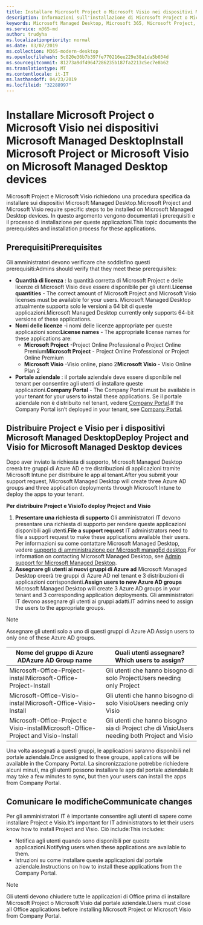 ```yaml
---
title: Installare Microsoft Project o Microsoft Visio nei dispositivi Microsoft Managed Desktop
description: Informazioni sull'installazione di Microsoft Project o Microsoft Visio sui dispositivi Microsoft Managed Desktop
keywords: Microsoft Managed Desktop, Microsoft 365, Microsoft Project, Microsoft Visio
ms.service: m365-md
author: trudyha
ms.localizationpriority: normal
ms.date: 03/07/2019
ms.collection: M365-modern-desktop
ms.openlocfilehash: 5c820e36b7b397fe770216ee229e38a1da5b034d
ms.sourcegitcommit: 81273a9df49647286235b187fa2213c5ec7e8b62
ms.translationtype: MT
ms.contentlocale: it-IT
ms.lasthandoff: 04/23/2019
ms.locfileid: "32288997"
---
```

# <a name="install-microsoft-project-or-microsoft-visio-on-microsoft-managed-desktop-devices"></a><span data-ttu-id="ce3f1-104">Installare Microsoft Project o Microsoft Visio nei dispositivi Microsoft Managed Desktop</span><span class="sxs-lookup"><span data-stu-id="ce3f1-104">Install Microsoft Project or Microsoft Visio on Microsoft Managed Desktop devices</span></span>

<span data-ttu-id="ce3f1-105">Microsoft Project e Microsoft Visio richiedono una procedura specifica da installare sui dispositivi Microsoft Managed Desktop.</span><span class="sxs-lookup"><span data-stu-id="ce3f1-105">Microsoft Project and Microsoft Visio require specific steps to be installed on Microsoft Managed Desktop devices.</span></span> <span data-ttu-id="ce3f1-106">In questo argomento vengono documentati i prerequisiti e il processo di installazione per queste applicazioni.</span><span class="sxs-lookup"><span data-stu-id="ce3f1-106">This topic documents the prerequisites and installation process for these applications.</span></span>

## <a name="prerequisites"></a><span data-ttu-id="ce3f1-107">Prerequisiti</span><span class="sxs-lookup"><span data-stu-id="ce3f1-107">Prerequisites</span></span>

<span data-ttu-id="ce3f1-108">Gli amministratori devono verificare che soddisfino questi prerequisiti:</span><span class="sxs-lookup"><span data-stu-id="ce3f1-108">Admins should verify that they meet these prerequisites:</span></span>
- <span data-ttu-id="ce3f1-109">**Quantità di licenza** : la quantità corretta di Microsoft Project e delle licenze di Microsoft Visio deve essere disponibile per gli utenti.</span><span class="sxs-lookup"><span data-stu-id="ce3f1-109">**License quantities** - The correct amount of Microsoft Project and Microsoft Visio licenses must be available for your users.</span></span> <span data-ttu-id="ce3f1-110">Microsoft Managed Desktop attualmente supporta solo le versioni a 64 bit di queste applicazioni.</span><span class="sxs-lookup"><span data-stu-id="ce3f1-110">Microsoft Managed Desktop currently only supports 64-bit versions of these applications.</span></span> 
- <span data-ttu-id="ce3f1-111">**Nomi delle licenze** -i nomi delle licenze appropriate per queste applicazioni sono:</span><span class="sxs-lookup"><span data-stu-id="ce3f1-111">**License names** - The appropriate license names for these applications are:</span></span>
    - <span data-ttu-id="ce3f1-112">**Microsoft Project** -Project Online Professional o Project Online Premium</span><span class="sxs-lookup"><span data-stu-id="ce3f1-112">**Microsoft Project** - Project Online Professional or Project Online Premium</span></span>
    - <span data-ttu-id="ce3f1-113">**Microsoft Visio** -Visio online, piano 2</span><span class="sxs-lookup"><span data-stu-id="ce3f1-113">**Microsoft Visio** - Visio Online Plan 2</span></span>
- <span data-ttu-id="ce3f1-114">**Portale aziendale** : il portale aziendale deve essere disponibile nel tenant per consentire agli utenti di installare queste applicazioni.</span><span class="sxs-lookup"><span data-stu-id="ce3f1-114">**Company Portal** -  The Company Portal must be available in your tenant for your users to install these applications.</span></span> <span data-ttu-id="ce3f1-115">Se il portale aziendale non è distribuito nel tenant, vedere [Company Portal](company-portal.md).</span><span class="sxs-lookup"><span data-stu-id="ce3f1-115">If the Company Portal isn’t deployed in your tenant, see [Company Portal](company-portal.md).</span></span>

## <a name="deploy-project-and-visio-for-microsoft-managed-desktop-devices"></a><span data-ttu-id="ce3f1-116">Distribuire Project e Visio per i dispositivi Microsoft Managed Desktop</span><span class="sxs-lookup"><span data-stu-id="ce3f1-116">Deploy Project and Visio for Microsoft Managed Desktop devices</span></span>
<span data-ttu-id="ce3f1-117">Dopo aver inviato la richiesta di supporto, Microsoft Managed Desktop creerà tre gruppi di Azure AD e tre distribuzioni di applicazioni tramite Microsoft Intune per distribuire le app al tenant.</span><span class="sxs-lookup"><span data-stu-id="ce3f1-117">After you submit your support request, Microsoft Managed Desktop will create three Azure AD groups and three application deployments through Microsoft Intune to deploy the apps to your tenant.</span></span>  

<span data-ttu-id="ce3f1-118">**Per distribuire Project e Visio**</span><span class="sxs-lookup"><span data-stu-id="ce3f1-118">**To deploy Project and Visio**</span></span>
1. <span data-ttu-id="ce3f1-119">**Presentare una richiesta di supporto** Gli amministratori IT devono presentare una richiesta di supporto per rendere queste applicazioni disponibili agli utenti.</span><span class="sxs-lookup"><span data-stu-id="ce3f1-119">**File a support request** IT administrators need to file a support request to make these applications available their users.</span></span> <span data-ttu-id="ce3f1-120">Per informazioni su come contattare Microsoft Managed Desktop, vedere [supporto di amministrazione per Microsoft managEd desktop](../working-with-managed-desktop/admin-support.md).</span><span class="sxs-lookup"><span data-stu-id="ce3f1-120">For information on contacting Microsoft Managed Desktop, see [Admin support for Microsoft Managed Desktop](../working-with-managed-desktop/admin-support.md).</span></span>
2. <span data-ttu-id="ce3f1-121">**Assegnare gli utenti ai nuovi gruppi di Azure ad** Microsoft Managed Desktop creerà tre gruppi di Azure AD nel tenant e 3 distribuzioni di applicazioni corrispondenti.</span><span class="sxs-lookup"><span data-stu-id="ce3f1-121">**Assign users to new Azure AD groups** Microsoft Managed Desktop will create 3 Azure AD groups in your tenant and 3 corresponding application deployments.</span></span> <span data-ttu-id="ce3f1-122">Gli amministratori IT devono assegnare gli utenti ai gruppi adatti.</span><span class="sxs-lookup"><span data-stu-id="ce3f1-122">IT admins need to assign the users to the appropriate groups.</span></span>

>[!NOTE]
><span data-ttu-id="ce3f1-123">Assegnare gli utenti solo a uno di questi gruppi di Azure AD.</span><span class="sxs-lookup"><span data-stu-id="ce3f1-123">Assign users to only one of these Azure AD groups.</span></span> 

<span data-ttu-id="ce3f1-124">Nome del gruppo di Azure AD</span><span class="sxs-lookup"><span data-stu-id="ce3f1-124">Azure AD Group name</span></span> | <span data-ttu-id="ce3f1-125">Quali utenti assegnare?</span><span class="sxs-lookup"><span data-stu-id="ce3f1-125">Which users to assign?</span></span>   
 --- | ---
<span data-ttu-id="ce3f1-126">Microsoft-Office-Project-install</span><span class="sxs-lookup"><span data-stu-id="ce3f1-126">Microsoft-Office-Project-Install</span></span> | <span data-ttu-id="ce3f1-127">Gli utenti che hanno bisogno di solo Project</span><span class="sxs-lookup"><span data-stu-id="ce3f1-127">Users needing only Project</span></span>
<span data-ttu-id="ce3f1-128">Microsoft-Office-Visio-install</span><span class="sxs-lookup"><span data-stu-id="ce3f1-128">Microsoft-Office-Visio-Install</span></span> | <span data-ttu-id="ce3f1-129">Gli utenti che hanno bisogno di solo Visio</span><span class="sxs-lookup"><span data-stu-id="ce3f1-129">Users needing only Visio</span></span>
<span data-ttu-id="ce3f1-130">Microsoft-Office-Project e Visio-install</span><span class="sxs-lookup"><span data-stu-id="ce3f1-130">Microsoft-Office-Project and Visio-Install</span></span> | <span data-ttu-id="ce3f1-131">Gli utenti che hanno bisogno sia di Project che di Visio</span><span class="sxs-lookup"><span data-stu-id="ce3f1-131">Users needing both Project and Visio</span></span>

<span data-ttu-id="ce3f1-132">Una volta assegnati a questi gruppi, le applicazioni saranno disponibili nel portale aziendale.</span><span class="sxs-lookup"><span data-stu-id="ce3f1-132">Once assigned to these groups, applications will be available in the Company Portal.</span></span> <span data-ttu-id="ce3f1-133">La sincronizzazione potrebbe richiedere alcuni minuti, ma gli utenti possono installare le app dal portale aziendale.</span><span class="sxs-lookup"><span data-stu-id="ce3f1-133">It may take a few minutes to sync, but then your users can install the apps from Company Portal.</span></span> 

## <a name="communicate-changes"></a><span data-ttu-id="ce3f1-134">Comunicare le modifiche</span><span class="sxs-lookup"><span data-stu-id="ce3f1-134">Communicate changes</span></span>
<span data-ttu-id="ce3f1-135">Per gli amministratori IT è importante consentire agli utenti di sapere come installare Project e Visio.</span><span class="sxs-lookup"><span data-stu-id="ce3f1-135">It’s important for IT administrators to let their users know how to install Project and Visio.</span></span> <span data-ttu-id="ce3f1-136">Ciò include:</span><span class="sxs-lookup"><span data-stu-id="ce3f1-136">This includes:</span></span> 
- <span data-ttu-id="ce3f1-137">Notifica agli utenti quando sono disponibili per queste applicazioni.</span><span class="sxs-lookup"><span data-stu-id="ce3f1-137">Notifying users when these applications are available to them.</span></span> 
- <span data-ttu-id="ce3f1-138">Istruzioni su come installare queste applicazioni dal portale aziendale.</span><span class="sxs-lookup"><span data-stu-id="ce3f1-138">Instructions on how to install these applications from the Company Portal.</span></span>

>[!NOTE]
><span data-ttu-id="ce3f1-139">Gli utenti devono chiudere tutte le applicazioni di Office prima di installare Microsoft Project o Microsoft Visio dal portale aziendale.</span><span class="sxs-lookup"><span data-stu-id="ce3f1-139">Users must close all Office applications before installing Microsoft Project or Microsoft Visio from Company Portal.</span></span> 
